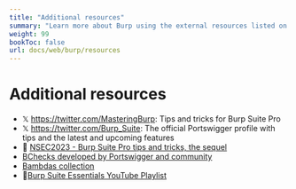 ```yaml
---
title: "Additional resources"
summary: "Learn more about Burp using the external resources listed on this page."
weight: 99
bookToc: false
url: docs/web/burp/resources
---
```


# Additional resources

- 𝕏 https://twitter.com/MasteringBurp: Tips and tricks for Burp Suite Pro
- 𝕏 https://twitter.com/Burp_Suite: The official Portswigger profile with tips and the latest and upcoming features
- :cinema: [NSEC2023 - Burp Suite Pro tips and tricks, the sequel](https://www.youtube.com/watch?app=desktop&v=N7BN--CMOMI)
- [BChecks developed by Portswigger and community](https://github.com/PortSwigger/BChecks)
- [Bambdas collection](https://github.com/PortSwigger/bambdas)
- :cinema:[Burp Suite Essentials YouTube Playlist](https://www.youtube.com/watch?v=ouDe5sJ_uC8&list=PLoX0sUafNGbH9bmbIANk3D50FNUmuJIF3)